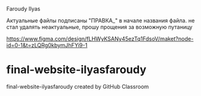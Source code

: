Faroudy Ilyas

Актуальные файлы подписаны "ПРАВКА_" в начале названия файла. не стал удалять неактуальные, прошу прощения за возможную путаницу

https://www.figma.com/design/fLHWyKSANy45ezTq1FdsoV/maket?node-id=0-1&t=zLQRg0kbymJhFYi9-1

# final-website-ilyasfaroudy
final-website-ilyasfaroudy created by GitHub Classroom
